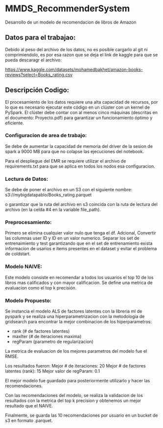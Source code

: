 # MMDS_RecommenderSystem
Desarrollo de un modelo de recomendacion de libros de Amazon

## Datos para el trabajao:

Debido al peso del archivo de los datos, no es posible cargarlo al git ni comprimiendolo, es por esa razon que se deja el link de kaggle para que se pueda descaragr el archivo:

https://www.kaggle.com/datasets/mohamedbakhet/amazon-books-reviews?select=Books_rating.csv

## Descripción Codigo:

El procesamiento de los datos requiere una alta capacidad de recursos, por lo que es necesario ejecutar este código en un clúster con un kernel de PySpark. El clúster debe contar con al menos cinco máquinas (descritas en el documento: Proyecto.pdf) para garantizar un funcionamiento óptimo y eficiente.

### Configuracion de area de trabajo:

Se debe de aumentar la capacidad de memoria del driver de la sesion de spark a 9000 MB para que no colapse las ejecuciones del notebook.

Para el despliegue del EMR se requiere utilizar el archivo de requirements.txt para que se aplica en todos los nodos esa configuracion.

### Lectura de Datos:

Se debe de poner el archivo en un S3 con el siguiente nombre:
s3://mybigdatapablo/Books_rating.parquet

o garantizar que la ruta del archivo en s3 coincida con la ruta de lectura del archivo (en la celda #4 en la variable file_path).

### Preprocesamiento:

Primero se elimina cualquier valor nulo que tenga el df. Adcional, Convertir las columnas user ID y ID en un valor numerico. Separar los set de entrenaimiento y test garantizando que en el set de entrenamiento exista informacion de usarios e items presentes en el dataset y evitar el problema de coldstart.

### Modelo NAIVE:

Este modelo consiste en recomendar a todos los usuarios el top 10 de los libros mas calificados y con mayor calificacion. Se define una metrica de evaluacion como el top k precisión.

### Modelo Propuesto:

Se instancia el modelo ALS de factores latentes con la libreria ml de pyspark y se realiza una hiperparametrizacion con la metodologia de gridsearch para encontrar la mejor combinacion de los hiperparametros:
- rank (# de factores latentes)
- maxIter (# de iteraciones maxima)
- regParam (parametro de regularizacion)

La metrica de evaluacion de los mejores parametros del modelo fue el RMSE.

Los resultados fueron:
Mejor # de iteraciones: 20
Mejor # de factores latentes (rank): 15
Mejor valor de regParam: 0.1

El mejor modelo fue guardado para posteriormente utilizarlo y hacer las recomendaciones.

Con las recomendaciones del modelo, se realiza la validacion de los resultados con la metrica del top k precision y obtenemos un mejor resultado que el NAIVE.

Finalmente, se guarda las 10 recomendaciones por usuario en un bucket de s3 en formato .parquet.
